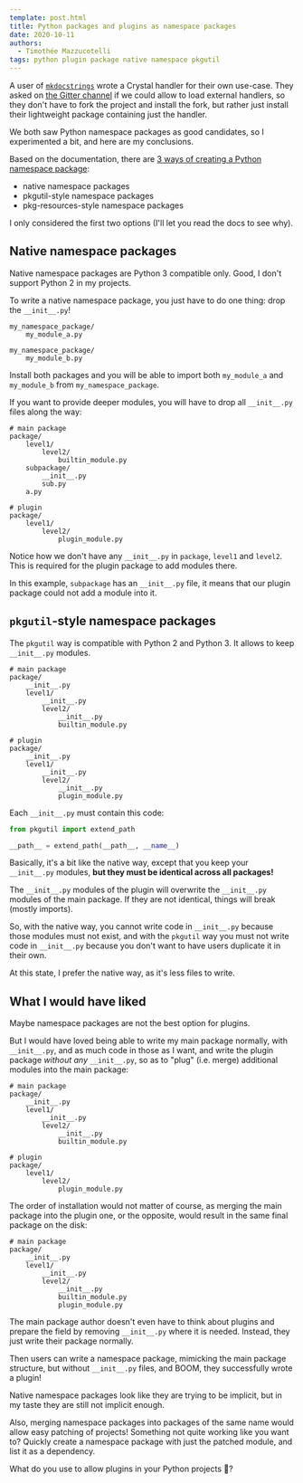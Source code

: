 ```yaml
---
template: post.html
title: Python packages and plugins as namespace packages
date: 2020-10-11
authors:
  - Timothée Mazzucotelli
tags: python plugin package native namespace pkgutil
---
```


A user of [`mkdocstrings`](https://github.com/pawamoy/mkdocstrings) wrote a Crystal handler for their own use-case. They asked on [the Gitter channel](https://gitter.im/mkdocstrings/community) if we could allow to load external handlers, so they don't have to fork the project and install the fork, but rather just install their lightweight package containing just the handler.

We both saw Python namespace packages as good candidates, so I experimented a bit, and here are my conclusions.

<!--more-->

Based on the documentation, there are [3 ways of creating a Python namespace package](https://packaging.python.org/guides/packaging-namespace-packages/#creating-a-namespace-package):

- native namespace packages
- pkgutil-style namespace packages
- pkg-resources-style namespace packages

I only considered the first two options (I'll let you read the docs to see why).

## Native namespace packages

Native namespace packages are Python 3 compatible only. Good, I don't support Python 2 in my projects.

To write a native namespace package, you just have to do one thing: drop the `__init__.py`!

```
my_namespace_package/
    my_module_a.py

my_namespace_package/
    my_module_b.py
```

Install both packages and you will be able to import both `my_module_a` and `my_module_b` from `my_namespace_package`.

If you want to provide deeper modules, you will have to drop all `__init__.py` files along the way:

```
# main package
package/
    level1/
        level2/
            builtin_module.py
    subpackage/
        __init__.py
        sub.py
    a.py

# plugin
package/
    level1/
        level2/
            plugin_module.py
```

Notice how we don't have any `__init__.py` in `package`, `level1` and `level2`. This is required for the plugin package to add modules there.

In this example, `subpackage` has an `__init__.py` file, it means that our plugin package could not add a module into it.

## `pkgutil`-style namespace packages

The `pkgutil` way is compatible with Python 2 and Python 3. It allows to keep `__init__.py` modules.

```
# main package
package/
    __init__.py
    level1/
        __init__.py
        level2/
            __init__.py
            builtin_module.py

# plugin
package/
    __init__.py
    level1/
        __init__.py
        level2/
            __init__.py
            plugin_module.py
```

Each `__init__.py` must contain this code:

```python
from pkgutil import extend_path

__path__ = extend_path(__path__, __name__)
```

Basically, it's a bit like the native way, except that you keep your `__init__.py` modules, **but they must be identical across all packages!**

The `__init__.py` modules of the plugin will overwrite the `__init__.py` modules of the main package. If they are not identical, things will break (mostly imports).

So, with the native way, you cannot write code in `__init__.py` because those modules must not exist, and with the `pkgutil` way you must not write code in `__init__.py` because you don't want to have users duplicate it in their own.

At this state, I prefer the native way, as it's less files to write.

## What I would have liked

Maybe namespace packages are not the best option for plugins.

But I would have loved being able to write my main package normally, with `__init__.py`, and as much code in those as I want, and write the plugin package *without any* `__init__.py`, so as to "plug" (i.e. merge) additional modules into the main package:

```
# main package
package/
    __init__.py
    level1/
        __init__.py
        level2/
            __init__.py
            builtin_module.py

# plugin
package/
    level1/
        level2/
            plugin_module.py
```

The order of installation would not matter of course, as merging the main package into the plugin one, or the opposite, would result in the same final package on the disk:

```
# main package
package/
    __init__.py
    level1/
        __init__.py
        level2/
            __init__.py
            builtin_module.py
            plugin_module.py
```

The main package author doesn't even have to think about plugins and prepare the field by removing `__init__.py` where it is needed. Instead, they just write their package normally.

Then users can write a namespace package, mimicking the main package structure, but without `__init__.py` files, and BOOM, they successfully wrote a plugin!

Native namespace packages look like they are trying to be implicit, but in my taste they are still not implicit enough.

Also, merging namespace packages into packages of the same name would allow easy patching of projects! Something not quite working like you want to? Quickly create a namespace package with just the patched module, and list it as a dependency.

What do you use to allow plugins in your Python projects :slightly_smiling_face:?
